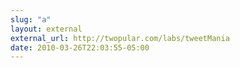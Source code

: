```yaml
---
slug: "a"
layout: external
external_url: http://twopular.com/labs/tweetMania
date: 2010-03-26T22:03:55-05:00
---
```

